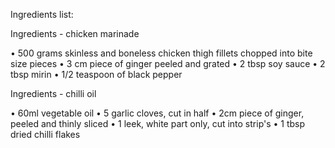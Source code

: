 Ingredients list:

Ingredients - chicken marinade

•	⁠500 grams skinless and boneless chicken thigh fillets chopped into bite size pieces
•	⁠3 cm piece of ginger peeled and grated
•	⁠2 tbsp soy sauce
•	⁠2 tbsp mirin
•	⁠1/2 teaspoon of black pepper

Ingredients - chilli oil

•	⁠60ml vegetable oil
•	⁠5 garlic cloves, cut in half
•	⁠2cm piece of ginger, peeled and thinly sliced
•	⁠1 leek, white part only, cut into strip's
•	⁠1 tbsp dried chilli flakes
